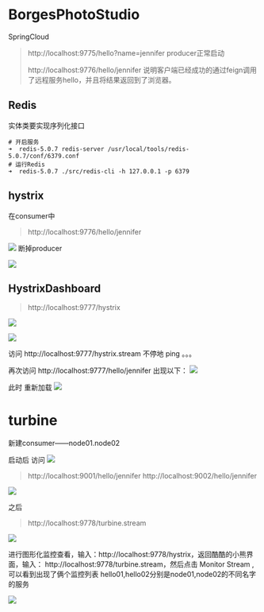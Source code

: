 # BorgesPhotoStudio
SpringCloud


> http://localhost:9775/hello?name=jennifer
> producer正常启动
>
> http://localhost:9776/hello/jennifer
> 说明客户端已经成功的通过feign调用了远程服务hello，并且将结果返回到了浏览器。

## Redis
实体类要实现序列化接口
```sbtshell
# 开启服务
➜  redis-5.0.7 redis-server /usr/local/tools/redis-5.0.7/conf/6379.conf
# 运行Redis
➜  redis-5.0.7 ./src/redis-cli -h 127.0.0.1 -p 6379

```

## hystrix
在consumer中
> http://localhost:9776/hello/jennifer

![](https://img2018.cnblogs.com/blog/1578595/201912/1578595-20191229134755130-1947183337.png)
断掉producer

![](https://img2018.cnblogs.com/blog/1578595/201912/1578595-20191229134916958-1154874475.png)


## HystrixDashboard
> http://localhost:9777/hystrix

![](https://img2018.cnblogs.com/blog/1578595/201912/1578595-20191229140742181-1326937265.png)

![](https://img2018.cnblogs.com/blog/1578595/201912/1578595-20191229171854918-1144003321.png)

访问 http://localhost:9777/hystrix.stream
不停地 ping 。。。

再次访问 http://localhost:9777/hello/jennifer
出现以下：
![](https://img2018.cnblogs.com/blog/1578595/201912/1578595-20191229171637141-752905251.png)

此时 重新加载
![](https://img2018.cnblogs.com/blog/1578595/201912/1578595-20191229172403560-1073034789.png)


# turbine


新建consumer——node01.node02

启动后 访问 
![](https://img2018.cnblogs.com/blog/1578595/201912/1578595-20191230214421967-1551433193.png)
>http://localhost:9001/hello/jennifer
>http://localhost:9002/hello/jennifer

![](https://img2018.cnblogs.com/blog/1578595/201912/1578595-20191230213928104-168754613.png)

之后
>http://localhost:9778/turbine.stream

![](https://img2018.cnblogs.com/blog/1578595/201912/1578595-20191230213531658-1725989145.png)

进行图形化监控查看，输入：http://localhost:9778/hystrix，返回酷酷的小熊界面，输入： http://localhost:9778/turbine.stream，然后点击 Monitor Stream ,可以看到出现了俩个监控列表
hello01,hello02分别是node01,node02的不同名字的服务

![](https://img2018.cnblogs.com/blog/1578595/201912/1578595-20191230213644372-844377687.png)